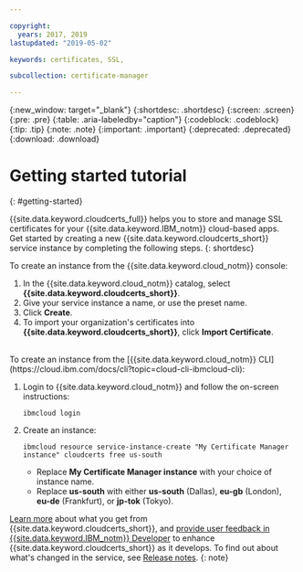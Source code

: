 ```yaml
---

copyright:
  years: 2017, 2019
lastupdated: "2019-05-02"

keywords: certificates, SSL,

subcollection: certificate-manager

---
```


{:new_window: target="_blank"}
{:shortdesc: .shortdesc}
{:screen: .screen}
{:pre: .pre}
{:table: .aria-labeledby="caption"}
{:codeblock: .codeblock}
{:tip: .tip}
{:note: .note}
{:important: .important}
{:deprecated: .deprecated}
{:download: .download}

# Getting started tutorial
{: #getting-started}

{{site.data.keyword.cloudcerts_full}} helps you to store and manage SSL certificates for your {{site.data.keyword.IBM_notm}} cloud-based apps.  
Get started by creating a new {{site.data.keyword.cloudcerts_short}} service instance by completing the following steps.
{: shortdesc}

To create an instance from the {{site.data.keyword.cloud_notm}} console:

1.	In the {{site.data.keyword.cloud_notm}} catalog, select **{{site.data.keyword.cloudcerts_short}}**.
2.	Give your service instance a name, or use the preset name.
3.	Click **Create**.
4.	To import your organization's certificates into **{{site.data.keyword.cloudcerts_short}}**, click **Import Certificate**.

<br/>
To create an instance from the [{{site.data.keyword.cloud_notm}} CLI](https://cloud.ibm.com/docs/cli?topic=cloud-cli-ibmcloud-cli):

1. Login to {{site.data.keyword.cloud_notm}} and follow the on-screen instructions:

   ```
   ibmcloud login
   ```

2. Create an instance:

   ```
   ibmcloud resource service-instance-create "My Certificate Manager instance" cloudcerts free us-south
   ```

   - Replace **My Certificate Manager instance** with your choice of instance name.
   - Replace **us-south** with either **us-south** (Dallas), **eu-gb** (London), **eu-de** (Frankfurt), or **jp-tok** (Tokyo).

[Learn more](/docs/services/certificate-manager?topic=certificate-manager-about-certificate-manager#about-certificate-manager) about what you get from {{site.data.keyword.cloudcerts_short}}, and [provide user feedback in {{site.data.keyword.IBM_notm}} Developer](/docs/services/certificate-manager?topic=certificate-manager-troubleshooting#getting-help-and-support) to enhance {{site.data.keyword.cloudcerts_short}} as it develops. To find out about what's changed in the service, see [Release notes](/docs/services/certificate-manager?topic=certificate-manager-release-notes#release-notes).
{: note}
